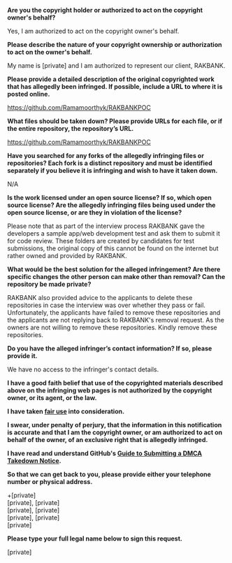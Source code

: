 **Are you the copyright holder or authorized to act on the copyright owner's behalf?**

Yes, I am authorized to act on the copyright owner's behalf.

**Please describe the nature of your copyright ownership or authorization to act on the owner's behalf.**

My name is [private] and I am authorized to represent our client, RAKBANK.

**Please provide a detailed description of the original copyrighted work that has allegedly been infringed. If possible, include a URL to where it is posted online.**

https://github.com/Ramamoorthyk/RAKBANKPOC

**What files should be taken down? Please provide URLs for each file, or if the entire repository, the repository’s URL.**

https://github.com/Ramamoorthyk/RAKBANKPOC

**Have you searched for any forks of the allegedly infringing files or repositories? Each fork is a distinct repository and must be identified separately if you believe it is infringing and wish to have it taken down.**

N/A

**Is the work licensed under an open source license? If so, which open source license? Are the allegedly infringing files being used under the open source license, or are they in violation of the license?**

Please note that as part of the interview process RAKBANK gave the developers a sample app/web development test and ask them to submit it for code review.
These folders are created by candidates for test submissions, the original copy of this cannot be found on the internet but rather owned and provided by RAKBANK.

**What would be the best solution for the alleged infringement? Are there specific changes the other person can make other than removal? Can the repository be made private?**

RAKBANK also provided advice to the applicants to delete these repositories in case the interview was over whether they pass or fail. Unfortunately, the applicants have failed to remove these repositories and the applicants are not replying back to RAKBANK's removal request. As the owners are not willing to remove these repositories. Kindly remove these repositories.

**Do you have the alleged infringer’s contact information? If so, please provide it.**

We have no access to the infringer's contact details.

**I have a good faith belief that use of the copyrighted materials described above on the infringing web pages is not authorized by the copyright owner, or its agent, or the law.**

**I have taken <a href="https://www.lumendatabase.org/topics/22">fair use</a> into consideration.**

**I swear, under penalty of perjury, that the information in this notification is accurate and that I am the copyright owner, or am authorized to act on behalf of the owner, of an exclusive right that is allegedly infringed.**

**I have read and understand GitHub's <a href="https://docs.github.com/articles/guide-to-submitting-a-dmca-takedown-notice/">Guide to Submitting a DMCA Takedown Notice</a>.**

**So that we can get back to you, please provide either your telephone number or physical address.**

+[private]  
[private], [private]  
[private], [private]  
[private], [private]  
[private]  

**Please type your full legal name below to sign this request.**

[private]
